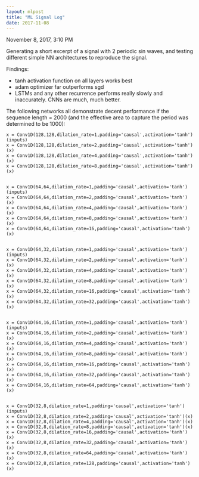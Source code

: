```yaml
---
layout: mlpost
title: "ML Signal Log"
date: 2017-11-08
---
```


November 8, 2017, 3:10 PM 

Generating a short excerpt of a signal with 2 periodic sin waves, and testing different simple NN architectures to reproduce the signal.

Findings:

- tanh activation function on all layers works best
- adam optimizer far outperforms sgd
- LSTMs and any other recurrence performs really slowly and inaccurately. CNNs are much, much better.

The following networks all demonstrate decent performance if the sequence length = 2000 (and the effective area to capture the period was determined to be 1000):


    x = Conv1D(128,128,dilation_rate=1,padding='causal',activation='tanh')(inputs)
    x = Conv1D(128,128,dilation_rate=2,padding='causal',activation='tanh')(x)
    x = Conv1D(128,128,dilation_rate=4,padding='causal',activation='tanh')(x)
    x = Conv1D(128,128,dilation_rate=8,padding='causal',activation='tanh')(x)


    x = Conv1D(64,64,dilation_rate=1,padding='causal',activation='tanh')(inputs)
    x = Conv1D(64,64,dilation_rate=2,padding='causal',activation='tanh')(x)
    x = Conv1D(64,64,dilation_rate=4,padding='causal',activation='tanh')(x)
    x = Conv1D(64,64,dilation_rate=8,padding='causal',activation='tanh')(x)
    x = Conv1D(64,64,dilation_rate=16,padding='causal',activation='tanh')(x)


    x = Conv1D(64,32,dilation_rate=1,padding='causal',activation='tanh')(inputs)
    x = Conv1D(64,32,dilation_rate=2,padding='causal',activation='tanh')(x)
    x = Conv1D(64,32,dilation_rate=4,padding='causal',activation='tanh')(x)
    x = Conv1D(64,32,dilation_rate=8,padding='causal',activation='tanh')(x)
    x = Conv1D(64,32,dilation_rate=16,padding='causal',activation='tanh')(x)
    x = Conv1D(64,32,dilation_rate=32,padding='causal',activation='tanh')(x)


    x = Conv1D(64,16,dilation_rate=1,padding='causal',activation='tanh')(inputs)
    x = Conv1D(64,16,dilation_rate=2,padding='causal',activation='tanh')(x)
    x = Conv1D(64,16,dilation_rate=4,padding='causal',activation='tanh')(x)
    x = Conv1D(64,16,dilation_rate=8,padding='causal',activation='tanh')(x)
    x = Conv1D(64,16,dilation_rate=16,padding='causal',activation='tanh')(x)
    x = Conv1D(64,16,dilation_rate=32,padding='causal',activation='tanh')(x)
    x = Conv1D(64,16,dilation_rate=64,padding='causal',activation='tanh')(x)


    x = Conv1D(32,8,dilation_rate=1,padding='causal',activation='tanh')(inputs)
    x = Conv1D(32,8,dilation_rate=2,padding='causal',activation='tanh')(x)
    x = Conv1D(32,8,dilation_rate=4,padding='causal',activation='tanh')(x)
    x = Conv1D(32,8,dilation_rate=8,padding='causal',activation='tanh')(x)
    x = Conv1D(32,8,dilation_rate=16,padding='causal',activation='tanh')(x)
    x = Conv1D(32,8,dilation_rate=32,padding='causal',activation='tanh')(x)
    x = Conv1D(32,8,dilation_rate=64,padding='causal',activation='tanh')(x)
    x = Conv1D(32,8,dilation_rate=128,padding='causal',activation='tanh')(x)


